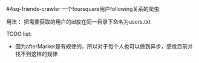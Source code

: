 #4sq-friends-crawler
一个foursquare用户following关系的爬虫

用法：
把需要获取的用户的id放在同一目录下命名为users.txt


TODO list:
- 因为afterMarker是有规律的，所以对于每个人也可以做到异步，感觉目前并找不到这样的规律
